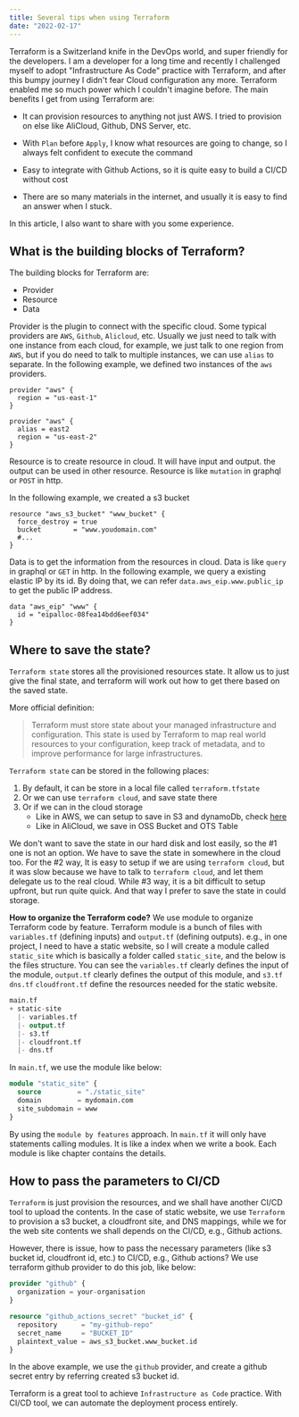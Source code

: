 ```yaml
---
title: Several tips when using Terraform
date: "2022-02-17"
---
```


Terraform is a Switzerland knife in the DevOps world, and super friendly for the developers. I am a developer for a long time and recently I challenged myself to adopt "Infrastructure As Code" practice with Terraform, and after this bumpy journey I didn't fear Cloud configuration any more. Terraform enabled me so much power which I couldn't imagine before. The main benefits I get from using Terraform are:

- It can provision resources to anything not just AWS. I tried to provision on else like AliCloud, Github, DNS Server, etc.

- With `Plan` before `Apply`, I know what resources are going to change, so I always felt confident to execute the command

- Easy to integrate with Github Actions, so it is quite easy to build a CI/CD without cost

- There are so many materials in the internet, and usually it is easy to find an answer when I stuck.

In this article, I also want to share with you some experience.

## What is the building blocks of Terraform?

The building blocks for Terraform are:

- Provider
- Resource
- Data

Provider is the plugin to connect with the specific cloud. Some typical providers are `AWS`, `Github`, `Alicloud`, etc. Usually we just need to talk with one instance from each cloud, for example, we just talk to one region from `AWS`, but if you do need to talk to multiple instances, we can use `alias` to separate.
In the following example, we defined two instances of the `aws` providers.

```
provider "aws" {
  region = "us-east-1"
}

provider "aws" {
  alias = east2
  region = "us-east-2"
}
```

Resource is to create resource in cloud. It will have input and output. the output can be used in other resource. Resource is like `mutation` in graphql or `POST` in http.

In the following example, we created a s3 bucket

```
resource "aws_s3_bucket" "www_bucket" {
  force_destroy = true
  bucket        = "www.youdomain.com"
  #...
}
```

Data is to get the information from the resources in cloud. Data is like `query` in graphql or `GET` in http.
In the following example, we query a existing elastic IP by its id. By doing that, we can refer `data.aws_eip.www.public_ip` to get the public IP address.

```
data "aws_eip" "www" {
  id = "eipalloc-08fea14bdd6eef034"
}
```

## Where to save the state?

`Terraform state` stores all the provisioned resources state. It allow us to just give the final state, and terraform will work out how to get there based on the saved state.

More official definition:

> Terraform must store state about your managed infrastructure and configuration. This state is used by Terraform to map real world resources to your configuration, keep track of metadata, and to improve performance for large infrastructures.

`Terraform state` can be stored in the following places:

1. By default, it can be store in a local file called `terraform.tfstate`
2. Or we can use `terraform cloud`, and save state there
3. Or if we can in the cloud storage
   - Like in AWS, we can setup to save in S3 and dynamoDb, check [here](https://www.terraform.io/language/settings/backends/s3)
   - Like in AliCloud, we save in OSS Bucket and OTS Table

We don't want to save the state in our hard disk and lost easily, so the #1 one is not an option. We have to save the state in somewhere in the cloud too. For the #2 way, It is easy to setup if we are using `terraform cloud`, but it was slow because we have to talk to `terraform cloud`, and let them delegate us to the real cloud. While #3 way, it is a bit difficult to setup upfront, but run quite quick. And that way I prefer to save the state in could storage.

**How to organize the Terraform code?**
We use module to organize Terraform code by feature.
Terraform module is a bunch of files with `variables.tf` (defining inputs) and `output.tf` (defining outputs).
e.g., in one project, I need to have a static website, so I will create a module called `static_site` which is basically a folder called `static_site`, and the below is the files structure. You can see the `variables.tf` clearly defines the input of the module, `output.tf` clearly defines the output of this module, and `s3.tf` `dns.tf` `cloudfront.tf` define the resources needed for the static website.

```terraform
main.tf
+ static-site
  |- variables.tf
  |- output.tf
  |- s3.tf
  |- cloudfront.tf
  |- dns.tf
```

In `main.tf`, we use the module like below:

```terraform
module "static_site" {
  source         = "./static_site"
  domain         = mydomain.com
  site_subdomain = www
}
```

By using the `module by features` approach. In `main.tf` it will only have statements calling modules. It is like a index when we write a book. Each module is like chapter contains the details.

## How to pass the parameters to CI/CD

`Terraform` is just provision the resources, and we shall have another CI/CD tool to upload the contents. In the case of static website, we use `Terraform` to provision a s3 bucket, a cloudfront site, and DNS mappings, while we for the web site contents we shall depends on the CI/CD, e.g., Github actions.

However, there is issue, how to pass the necessary parameters (like s3 bucket id, cloudfront id, etc.) to CI/CD, e.g., Github actions? We use terraform github provider to do this job, like below:

```terraform
provider "github" {
  organization = your-organisation
}

resource "github_actions_secret" "bucket_id" {
  repository      = "my-github-repo"
  secret_name     = "BUCKET_ID"
  plaintext_value = aws_s3_bucket.www_bucket.id
}
```

In the above example, we use the `github` provider, and create a github secret entry by referring created s3 bucket id.

Terraform is a great tool to achieve `Infrastructure as Code` practice. With CI/CD tool, we can automate the deployment process entirely.
